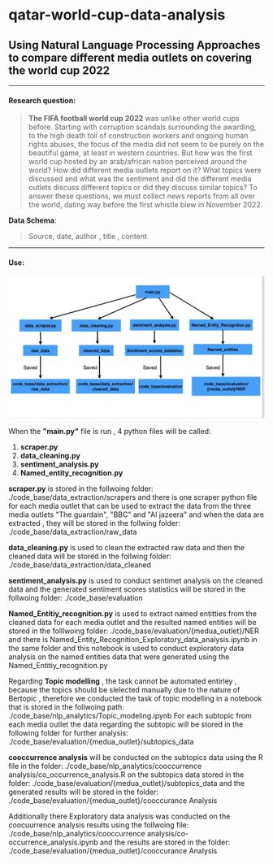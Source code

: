 # qatar-world-cup-data-analysis

## Using Natural Language Processing Approaches to compare different media outlets on covering the world cup 2022


___
#### Research question:
> **The FIFA football world cup 2022** was unlike other world cups before. Starting with corruption scandals surrounding the awarding, to the high death toll of construction workers and ongoing human rights abuses, the focus of the media did not seem to be purely on the beautiful game, at least in western countries. But how was the first world cup hosted by an arab/african nation perceived around the world? How did different media outlets report on it? What topics were discussed and what was the sentiment and did the different media outlets discuss different topics or did they discuss similar topics? To answer these questions, we must collect news reports from all over the world, dating way before the first whistle blew in November 2022. 


**Data Schema**:
> Source, date, author , title , content

___

#### Use:
                                               
![alt text](https://github.com/Abdulnaser98/qatar-world-cup-data-analysis/blob/main/figure/6D446898-ACF3-44B6-8F86-70B294262E73.jpeg?raw=true)

When the **"main.py"** file is run , 4 python files will be called: 
1. **scraper.py**
2. **data_cleaning.py**
3. **sentiment_analysis.py**
4. **Named_entity_recognition.py**

**scraper.py** is stored in the follwoing folder: ./code_base/data_extraction/scrapers and there is one scraper python file for each media outlet that can be used to extract the data from the three media outlets "The guardain", "BBC" and "Al jazeera" and when the data are extracted , they will be stored in the follwing folder: ./code_base/data_extraction/raw_data

**data_cleaning.py** is used to clean the extracted raw data and then the cleaned data will be 
stored in the follwing folder: ./code_base/data_extraction/data_cleaned

**sentiment_analysis.py** is used to conduct sentimet analysis on the cleaned data and the generated sentiment scores statistics will be stored in the follwoing folder: ./code_base/evaluation

**Named_Entitiy_recognition.py** is used to extract named entitties from the cleaned data for each media outlet and the resulted named entities will be stored in the folllwoing folder: ./code_base/evaluation/{medua_outlet}/NER and there is Named_Entity_Recognition_Exploratory_data_analysis.ipynb in the same folder and this notebook is used to conduct exploratory data analysis on the named entities data that were generated using the Named_Entitiy_recognition.py


Regarding **Topic modelling** , the task cannot be automated entirley , because the topics should be slelected manually due to the nature of Bertopic , therefore we conducted the task of topic modelling in a notebook that is stored in the follwoing path: ./code_base/nlp_analytics/Topic_modeling.ipynb
For each subtopic from each media outlet the data regarding the subtopic will be stored in the following folder for further analysis: ./code_base/evaluation/{medua_outlet}/subtopics_data 


**cooccurrence analysis** will be conducted on the subtopics data using the R file in the folder: ./code_base/nlp_analytics/cooccurrence analysis/co_occurrence_analysis.R on the subtopics data stored in the folder: ./code_base/evaluation/{medua_outlet}/subtopics_data and the generated results will be stored in the folder:  ./code_base/evaluation/{medua_outlet}/cooccurance Analysis 

Additionally there Exploratory data analysis was conducted on the coocuurrence analysis results using the follwoing file: ./code_base/nlp_analytics/cooccurrence analysis/co-occurrence_analysis.ipynb and the results are stored in the folder: ./code_base/evaluation/{medua_outlet}/cooccurance Analysis

 


